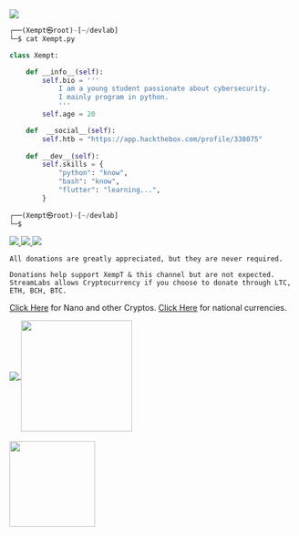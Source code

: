 <a href="https://github.com/Xzempts">
  <img src="https://user-images.githubusercontent.com/121351790/210268354-c73c30aa-f23d-4482-965c-b2ba578eb6f1.jpeg">
</a>

```python
┌──(Xempt㉿root)-[~/devlab]
└─$ cat Xempt.py

class Xempt:

    def __info__(self):
        self.bio = '''
            I am a young student passionate about cybersecurity.
            I mainly program in python.
            '''
        self.age = 20

    def  __social__(self):
        self.htb = "https://app.hackthebox.com/profile/338075"
    
    def __dev__(self):
        self.skills = {
            "python": "know",
            "bash": "know",
            "flutter": "learning...",
        }
        
┌──(Xempt㉿root)-[~/devlab]
└─$
```

<a href="https://github.com/Xzempts">
  <img src="https://user-images.githubusercontent.com/121351790/210268372-f0e30fc8-140c-433e-b94a-c0e48e9d5326.png">
</a>
<a href="https://github.com/Xzempts">
  <img src="https://user-images.githubusercontent.com/121351790/210268382-9f5750a7-a58b-4550-8bb9-1fa5ffcdfd6c.png" margin-left: "25px";>
</a>
<a href="https://streamelements.com/xzmpt/tip">
  <img src="https://user-images.githubusercontent.com/121351790/210268394-bab71e6f-0024-4025-86e4-5a7027a067f6.png">
</a>


```
All donations are greatly appreciated, but they are never required.

Donations help support XempT & this channel but are not expected. StreamLabs allows Cryptocurrency if you choose to donate through LTC, ETH, BCH, BTC.
```
[Click Here](https://1upcoin.com/donate/xzmpt) for Nano and other Cryptos.
[Click Here](https://streamelements.com/xzmpt/tip) for national currencies.



<a href="https://github.com/Xzempts">
  <img align="center" src="https://github-readme-stats.vercel.app/api?username=Xzempts&show_icons=true&theme=default" />
</a>
<a href="https://github.com/Xzempts">
  <img align="center" src="https://github-readme-stats.vercel.app/api/top-langs/?username=Xzempts&layout=compact" height="195" />
</a>
</br>
</br>
<a href="https://github.com/Xzempts">
  <img src="https://user-images.githubusercontent.com/121351790/210269065-27ea7af5-8080-4202-8819-ebd2dbee9da3.gif" width="150">
</a>
